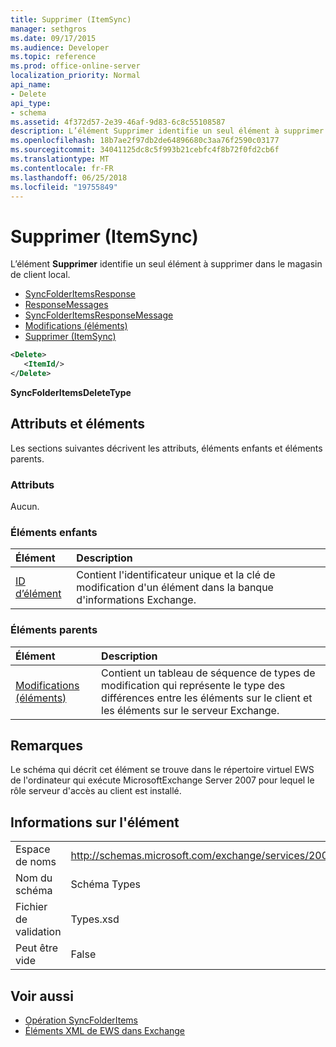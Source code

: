 ```yaml
---
title: Supprimer (ItemSync)
manager: sethgros
ms.date: 09/17/2015
ms.audience: Developer
ms.topic: reference
ms.prod: office-online-server
localization_priority: Normal
api_name:
- Delete
api_type:
- schema
ms.assetid: 4f372d57-2e39-46af-9d83-6c8c55108587
description: L’élément Supprimer identifie un seul élément à supprimer dans le magasin de client local.
ms.openlocfilehash: 18b7ae2f97db2de64896680c3aa76f2590c03177
ms.sourcegitcommit: 34041125dc8c5f993b21cebfc4f8b72f0fd2cb6f
ms.translationtype: MT
ms.contentlocale: fr-FR
ms.lasthandoff: 06/25/2018
ms.locfileid: "19755849"
---
```

# <a name="delete-itemsync"></a>Supprimer (ItemSync)

L’élément **Supprimer** identifie un seul élément à supprimer dans le magasin de client local. 
  
- [SyncFolderItemsResponse](syncfolderitemsresponse.md)  
- [ResponseMessages](responsemessages.md) 
- [SyncFolderItemsResponseMessage](syncfolderitemsresponsemessage.md)  
- [Modifications (éléments)](changes-items.md)  
- [Supprimer (ItemSync)](delete-itemsync.md)
  
```xml
<Delete>
   <ItemId/>
</Delete>
```

**SyncFolderItemsDeleteType**

## <a name="attributes-and-elements"></a>Attributs et éléments

Les sections suivantes décrivent les attributs, éléments enfants et éléments parents.
  
### <a name="attributes"></a>Attributs

Aucun.
  
### <a name="child-elements"></a>Éléments enfants

|**Élément**|**Description**|
|:-----|:-----|
|[ID d’élément](itemid.md) <br/> |Contient l'identificateur unique et la clé de modification d'un élément dans la banque d'informations Exchange.  <br/> |
   
### <a name="parent-elements"></a>Éléments parents

|**Élément**|**Description**|
|:-----|:-----|
|[Modifications (éléments)](changes-items.md) <br/> |Contient un tableau de séquence de types de modification qui représente le type des différences entre les éléments sur le client et les éléments sur le serveur Exchange.  <br/> |
   
## <a name="remarks"></a>Remarques

Le schéma qui décrit cet élément se trouve dans le répertoire virtuel EWS de l'ordinateur qui exécute MicrosoftExchange Server 2007 pour lequel le rôle serveur d'accès au client est installé.
  
## <a name="element-information"></a>Informations sur l'élément

|||
|:-----|:-----|
|Espace de noms  <br/> |http://schemas.microsoft.com/exchange/services/2006/types  <br/> |
|Nom du schéma  <br/> |Schéma Types  <br/> |
|Fichier de validation  <br/> |Types.xsd  <br/> |
|Peut être vide  <br/> |False  <br/> |
   
## <a name="see-also"></a>Voir aussi

- [Opération SyncFolderItems](syncfolderitems-operation.md)
- [Éléments XML de EWS dans Exchange](ews-xml-elements-in-exchange.md)

